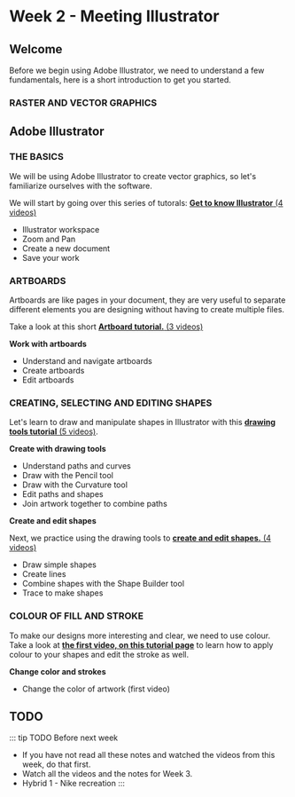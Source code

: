 # Week 2 - Meeting Illustrator

## Welcome

Before we begin using Adobe Illustrator, we need to understand a few fundamentals, here is a short introduction to get you started.

### RASTER AND VECTOR GRAPHICS  

<YouTube
  title="Raster and vector graphics"
  url="https://www.youtube.com/embed/p2thSkOa_Xg"
/>


## Adobe Illustrator

### THE BASICS

We will be using Adobe Illustrator to create vector graphics, so let's familiarize ourselves with the software.

We will start by going over this series of tutorals: [**Get to know Illustrator** (4 videos)](https://helpx.adobe.com/ca/illustrator/how-to/ai-basics-fundamentals.html)

- Illustrator workspace 
- Zoom and Pan
- Create a new document
- Save your work


### ARTBOARDS

Artboards are like pages in your document, they are very useful to separate different elements you are designing without having to create multiple files.

Take a look at this short [**Artboard tutorial.** (3 videos)](https://helpx.adobe.com/ca/illustrator/how-to/artboards-basics.html)

**Work with artboards**

- Understand and navigate artboards
- Create artboards
- Edit artboards

### CREATING, SELECTING AND EDITING SHAPES
 Let's learn to draw and manipulate shapes in Illustrator with this [**drawing tools tutorial** (5 videos)](https://helpx.adobe.com/illustrator/how-to/drawing-tools-basics.html).

**Create with drawing tools**

- Understand paths and curves
- Draw with the Pencil tool
- Draw with the Curvature tool
- Edit paths and shapes
- Join artwork together to combine paths

**Create and edit shapes**

Next, we practice using the drawing tools to [**create and edit shapes.** (4 videos)](https://helpx.adobe.com/illustrator/how-to/shapes-basics.html)
- Draw simple shapes
- Create lines 
- Combine shapes with the Shape Builder tool
- Trace to make shapes


### COLOUR OF FILL AND STROKE
To make our designs more interesting and clear, we need to use colour. Take a look at [**the first video, on this tutorial page**](https://helpx.adobe.com/illustrator/how-to/color-basics.html) to learn how to apply colour to your shapes and edit the stroke as well.

**Change color and strokes**

- Change the color of artwork (first video)


## TODO

::: tip TODO Before next week

- If you have not read all these notes and watched the videos from this week, do that first.
- Watch all the videos and the notes for Week 3.
- Hybrid 1 - Nike recreation
  :::
